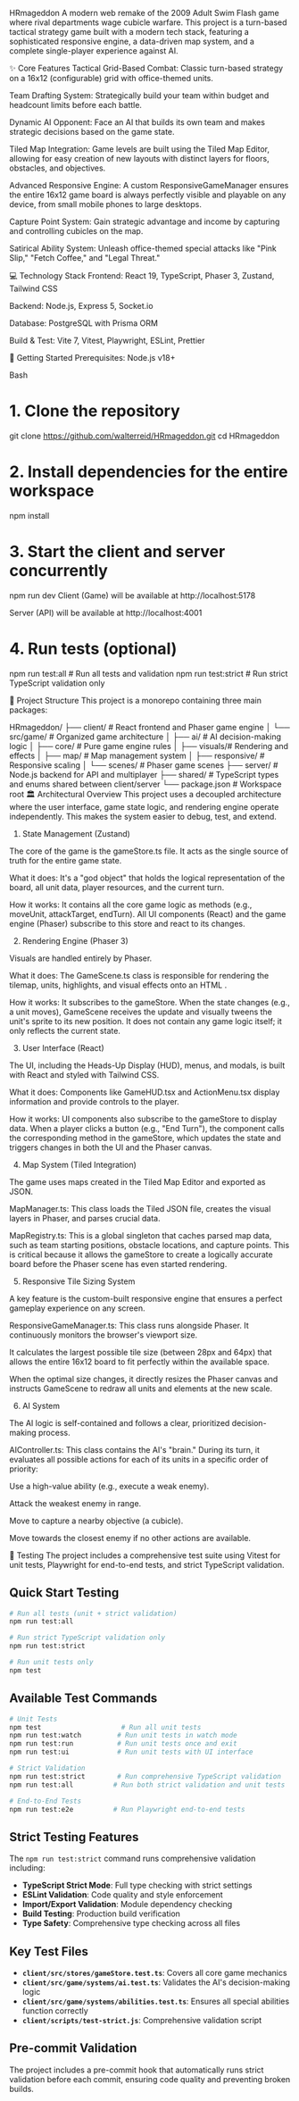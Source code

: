 HRmageddon
A modern web remake of the 2009 Adult Swim Flash game where rival departments wage cubicle warfare. This project is a turn-based tactical strategy game built with a modern tech stack, featuring a sophisticated responsive engine, a data-driven map system, and a complete single-player experience against AI.

✨ Core Features
Tactical Grid-Based Combat: Classic turn-based strategy on a 16x12 (configurable) grid with office-themed units.

Team Drafting System: Strategically build your team within budget and headcount limits before each battle.

Dynamic AI Opponent: Face an AI that builds its own team and makes strategic decisions based on the game state.

Tiled Map Integration: Game levels are built using the Tiled Map Editor, allowing for easy creation of new layouts with distinct layers for floors, obstacles, and objectives.

Advanced Responsive Engine: A custom ResponsiveGameManager ensures the entire 16x12 game board is always perfectly visible and playable on any device, from small mobile phones to large desktops.

Capture Point System: Gain strategic advantage and income by capturing and controlling cubicles on the map.

Satirical Ability System: Unleash office-themed special attacks like "Pink Slip," "Fetch Coffee," and "Legal Threat."

💻 Technology Stack
Frontend: React 19, TypeScript, Phaser 3, Zustand, Tailwind CSS

Backend: Node.js, Express 5, Socket.io

Database: PostgreSQL with Prisma ORM

Build & Test: Vite 7, Vitest, Playwright, ESLint, Prettier

🚀 Getting Started
Prerequisites: Node.js v18+

Bash
# 1. Clone the repository
git clone https://github.com/walterreid/HRmageddon.git
cd HRmageddon

# 2. Install dependencies for the entire workspace
npm install

# 3. Start the client and server concurrently
npm run dev
Client (Game) will be available at http://localhost:5178

Server (API) will be available at http://localhost:4001

# 4. Run tests (optional)
npm run test:all          # Run all tests and validation
npm run test:strict       # Run strict TypeScript validation only

📂 Project Structure
This project is a monorepo containing three main packages:

HRmageddon/
├── client/         # React frontend and Phaser game engine
│   └── src/game/   # Organized game architecture
│       ├── ai/     # AI decision-making logic
│       ├── core/   # Pure game engine rules
│       ├── visuals/# Rendering and effects
│       ├── map/    # Map management system
│       ├── responsive/ # Responsive scaling
│       └── scenes/ # Phaser game scenes
├── server/         # Node.js backend for API and multiplayer
├── shared/         # TypeScript types and enums shared between client/server
└── package.json    # Workspace root
🏛️ Architectural Overview
This project uses a decoupled architecture where the user interface, game state logic, and rendering engine operate independently. This makes the system easier to debug, test, and extend.

1. State Management (Zustand)

The core of the game is the gameStore.ts file. It acts as the single source of truth for the entire game state.

What it does: It's a "god object" that holds the logical representation of the board, all unit data, player resources, and the current turn.

How it works: It contains all the core game logic as methods (e.g., moveUnit, attackTarget, endTurn). All UI components (React) and the game engine (Phaser) subscribe to this store and react to its changes.

2. Rendering Engine (Phaser 3)

Visuals are handled entirely by Phaser.

What it does: The GameScene.ts class is responsible for rendering the tilemap, units, highlights, and visual effects onto an HTML <canvas>.

How it works: It subscribes to the gameStore. When the state changes (e.g., a unit moves), GameScene receives the update and visually tweens the unit's sprite to its new position. It does not contain any game logic itself; it only reflects the current state.

3. User Interface (React)

The UI, including the Heads-Up Display (HUD), menus, and modals, is built with React and styled with Tailwind CSS.

What it does: Components like GameHUD.tsx and ActionMenu.tsx display information and provide controls to the player.

How it works: UI components also subscribe to the gameStore to display data. When a player clicks a button (e.g., "End Turn"), the component calls the corresponding method in the gameStore, which updates the state and triggers changes in both the UI and the Phaser canvas.

4. Map System (Tiled Integration)

The game uses maps created in the Tiled Map Editor and exported as JSON.

MapManager.ts: This class loads the Tiled JSON file, creates the visual layers in Phaser, and parses crucial data.

MapRegistry.ts: This is a global singleton that caches parsed map data, such as team starting positions, obstacle locations, and capture points. This is critical because it allows the gameStore to create a logically accurate board before the Phaser scene has even started rendering.

5. Responsive Tile Sizing System

A key feature is the custom-built responsive engine that ensures a perfect gameplay experience on any screen.

ResponsiveGameManager.ts: This class runs alongside Phaser. It continuously monitors the browser's viewport size.

It calculates the largest possible tile size (between 28px and 64px) that allows the entire 16x12 board to fit perfectly within the available space.

When the optimal size changes, it directly resizes the Phaser canvas and instructs GameScene to redraw all units and elements at the new scale.

6. AI System

The AI logic is self-contained and follows a clear, prioritized decision-making process.

AIController.ts: This class contains the AI's "brain." During its turn, it evaluates all possible actions for each of its units in a specific order of priority:

Use a high-value ability (e.g., execute a weak enemy).

Attack the weakest enemy in range.

Move to capture a nearby objective (a cubicle).

Move towards the closest enemy if no other actions are available.

🧪 Testing
The project includes a comprehensive test suite using Vitest for unit tests, Playwright for end-to-end tests, and strict TypeScript validation.

## **Quick Start Testing**

```bash
# Run all tests (unit + strict validation)
npm run test:all

# Run strict TypeScript validation only
npm run test:strict

# Run unit tests only
npm test
```

## **Available Test Commands**

```bash
# Unit Tests
npm test                    # Run all unit tests
npm run test:watch         # Run unit tests in watch mode
npm run test:run           # Run unit tests once and exit
npm run test:ui            # Run unit tests with UI interface

# Strict Validation
npm run test:strict        # Run comprehensive TypeScript validation
npm run test:all          # Run both strict validation and unit tests

# End-to-End Tests
npm run test:e2e          # Run Playwright end-to-end tests
```

## **Strict Testing Features**

The `npm run test:strict` command runs comprehensive validation including:

- **TypeScript Strict Mode**: Full type checking with strict settings
- **ESLint Validation**: Code quality and style enforcement
- **Import/Export Validation**: Module dependency checking
- **Build Testing**: Production build verification
- **Type Safety**: Comprehensive type checking across all files

## **Key Test Files**

- **`client/src/stores/gameStore.test.ts`**: Covers all core game mechanics
- **`client/src/game/systems/ai.test.ts`**: Validates the AI's decision-making logic
- **`client/src/game/systems/abilities.test.ts`**: Ensures all special abilities function correctly
- **`client/scripts/test-strict.js`**: Comprehensive validation script

## **Pre-commit Validation**

The project includes a pre-commit hook that automatically runs strict validation before each commit, ensuring code quality and preventing broken builds.